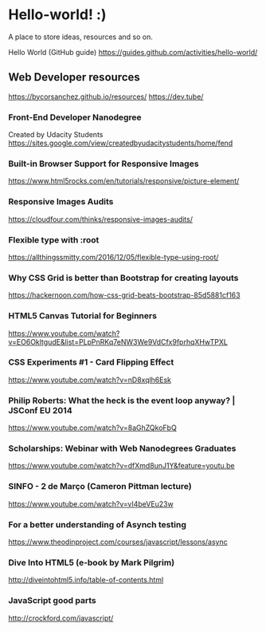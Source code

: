 # Hello-world! :)
A place to store ideas, resources and so on.

Hello World (GitHub guide)
https://guides.github.com/activities/hello-world/

## Web Developer resources
https://bycorsanchez.github.io/resources/
https://dev.tube/
### Front-End Developer Nanodegree
Created by Udacity Students
https://sites.google.com/view/createdbyudacitystudents/home/fend
### Built-in Browser Support for Responsive Images
https://www.html5rocks.com/en/tutorials/responsive/picture-element/
### Responsive Images Audits
https://cloudfour.com/thinks/responsive-images-audits/
### Flexible type with :root
https://allthingssmitty.com/2016/12/05/flexible-type-using-root/
### Why CSS Grid is better than Bootstrap for creating layouts
https://hackernoon.com/how-css-grid-beats-bootstrap-85d5881cf163
### HTML5 Canvas Tutorial for Beginners
https://www.youtube.com/watch?v=EO6OkltgudE&list=PLpPnRKq7eNW3We9VdCfx9fprhqXHwTPXL
### CSS Experiments #1 - Card Flipping Effect
https://www.youtube.com/watch?v=nD8xqlh6Esk
### Philip Roberts: What the heck is the event loop anyway? | JSConf EU 2014
https://www.youtube.com/watch?v=8aGhZQkoFbQ
### Scholarships: Webinar with Web Nanodegrees Graduates
https://www.youtube.com/watch?v=dfXmd8unJ1Y&feature=youtu.be
### SINFO - 2 de Março (Cameron Pittman lecture)
https://www.youtube.com/watch?v=vI4beVEu23w
### For a better understanding of Asynch testing
https://www.theodinproject.com/courses/javascript/lessons/async
### Dive Into HTML5 (e-book by Mark Pilgrim)
http://diveintohtml5.info/table-of-contents.html
### JavaScript good parts
http://crockford.com/javascript/
